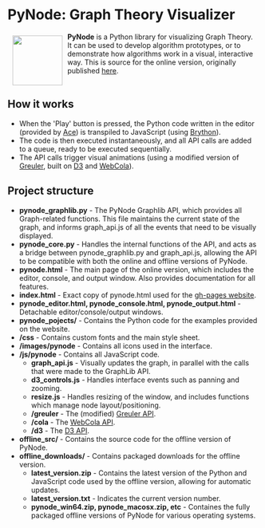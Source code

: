 # PyNode: Graph Theory Visualizer
<a href="http://www.alexsocha.com/pynode"><img src="http://www.alexsocha.com/images/pynode/logo.png" align="left" hspace="10" vspace="6" width="100px" height="100px"></a>
**PyNode** is a Python library for visualizing Graph Theory. It can be used to develop algorithm prototypes, or to demonstrate how algorithms work in a visual, interactive way. This is source for the online version, originally published <a href="http://www.alexsocha.com/pynode">here</a>.
<br><br>

## How it works
* When the 'Play' button is pressed, the Python code written in the editor (provided by <a href="https://ace.c9.io/#nav=about">Ace</a>) is transpiled to JavaScript (using <a href="https://github.com/mauriciopoppe/greuler">Brython</a>).
* The code is then executed instantaneously, and all API calls are added to a queue, ready to be executed sequentially.
* The API calls trigger visual animations (using a modified version of <a href="https://github.com/maurizzzio/greuler">Greuler</a>, built on <a href="https://github.com/d3/d3">D3</a> and <a href="https://github.com/tgdwyer/WebCola">WebCola</a>).

## Project structure
* **pynode_graphlib.py** - The PyNode Graphlib API, which provides all Graph-related functions. This file maintains the current state of the graph, and informs graph_api.js of all the events that need to be visually displayed.
* **pynode_core.py** - Handles the internal functions of the API, and acts as a bridge between pynode_graphlib.py and graph_api.js, allowing the API to be compatible with both the online and offline versions of PyNode.
* **pynode.html** - The main page of the online version, which includes the editor, console, and output window. Also provides documentation for all features.
* **index.html** - Exact copy of pynode.html used for the <a href="https://alexsocha.github.io/pynode/">gh-pages website</a>.
* **pynode_editor.html, pynode_console.html, pynode_output.html** - Detachable editor/console/output windows.
* **pynode_pojects/** - Contains the Python code for the examples provided on the website.
* **/css** - Contains custom fonts and the main style sheet.
* **/images/pynode** - Contains all icons used in the interface.
* **/js/pynode** - Contains all JavaScript code.
    * **graph_api.js** - Visually updates the graph, in parallel with the calls that were made to the GraphLib API.
    * **d3_controls.js** - Handles interface events such as panning and zooming.
    * **resize.js** - Handles resizing of the window, and includes functions which manage node layout/positioning.
    * **/greuler** - The (modified) <a href="https://github.com/maurizzzio/greuler">Greuler API</a>.
    * **/cola** - The <a href="https://github.com/tgdwyer/WebCola">WebCola API</a>.
    * **/d3** - The <a href="https://github.com/d3/d3">D3 API</a>.
* **offline_src/** - Contains the source code for the offline version of PyNode.
* **offline_downloads/** - Contains packaged downloads for the offline version.
    * **latest_version.zip** - Contains the latest version of the Python and JavaScript code used by the offline version, allowing for automatic updates.
    * **latest_version.txt** - Indicates the current version number.
    * **pynode_win64.zip, pynode_macosx.zip, etc** - Containes the fully packaged offline versions of PyNode for various operating systems.
